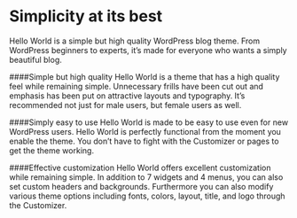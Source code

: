 # Simplicity at its best
Hello World is a simple but high quality WordPress blog theme. From WordPress beginners to experts, it’s made for everyone who wants a simply beautiful blog.

####Simple but high quality
Hello World is a theme that has a high quality feel while remaining simple. Unnecessary frills have been cut out and emphasis has been put on attractive layouts and typography. It’s recommended not just for male users, but female users as well.

####Simply easy to use
Hello World is made to be easy to use even for new WordPress users. Hello World is perfectly functional from the moment you enable the theme. You don’t have to fight with the Customizer or pages to get the theme working.

####Effective customization
Hello World offers excellent customization while remaining simple. In addition to 7 widgets and 4 menus, you can also set custom headers and backgrounds. Furthermore you can also modify various theme options including fonts, colors, layout, title, and logo through the Customizer.
